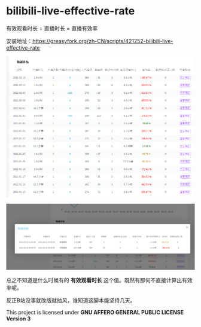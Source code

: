 # bilibili-live-effective-rate

有效观看时长 ÷ 直播时长 = 直播有效率

安装地址：https://greasyfork.org/zh-CN/scripts/421252-bilibili-live-effective-rate

![bilibili-live-effective-rate screenshot_CenterGrid](screenshot_CenterGrid.png "bilibili-live-effective-rate screenshot_CenterGrid")

![bilibili-live-effective-rate screenshot_LinkPopupCtnr](screenshot_LinkPopupCtnr.png "bilibili-live-effective-rate screenshot_LinkPopupCtnr")

总之不知道是什么时候有的 **有效观看时长** 这个值。既然有那何不直接计算出有效率呢。

反正B站没事就改版就抽风，谁知道这脚本能坚持几天。

This project is licensed under **GNU AFFERO GENERAL PUBLIC LICENSE Version 3**
